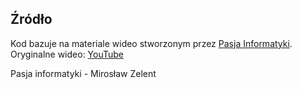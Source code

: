 ## Źródło
Kod bazuje na materiale wideo stworzonym przez [Pasja Informatyki](https://www.youtube.com/@PasjaInformatyki).  
Oryginalne wideo: [YouTube](https://www.youtube.com/watch?v=WbOFRc9bRc4&t=3754s)

Pasja informatyki - Mirosław Zelent
